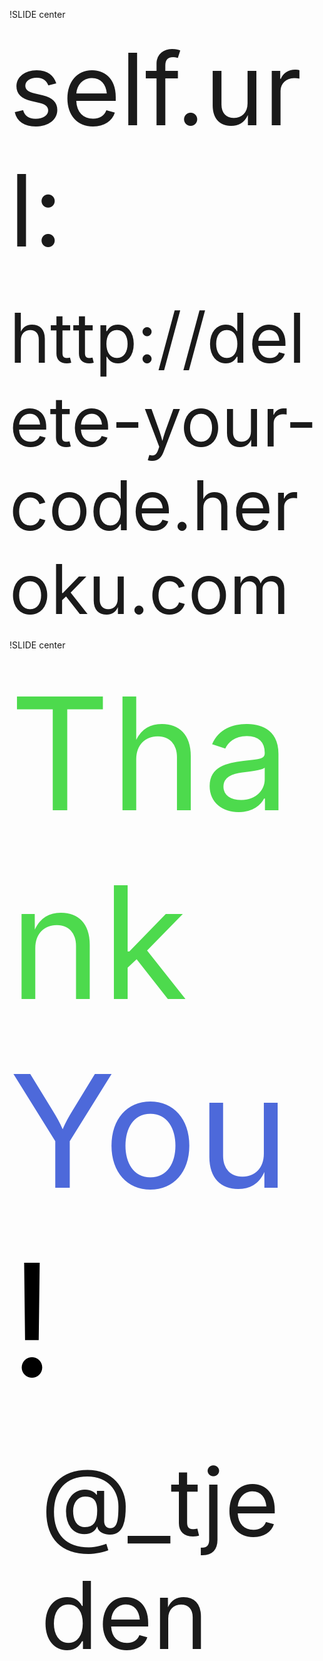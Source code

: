 !SLIDE center

<div class="folk_outline" style="font-size: 160px; margin-bottom: 40px">
self.url:
</div>
<div class="folk_solid" style="font-size: 110px;">
http://delete-your-code.heroku.com
</div>


!SLIDE center

<div class="folk_solid" style="font-size: 250px;">
  <span style="color: #4dda4d;">Thank</span>
  <span style="color: #4d69da;">You</span>
  <span style="color: black;">!</span>
</div>

<div class="folk_shadow" style="font-size: 150px; margin: 50px">
@_tjeden
</div>
